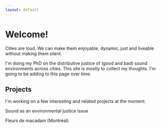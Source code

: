 ```yaml
---
layout: default
---
```


# Welcome!
Cities are loud. We can make them enjoyable, dynamic, just and liveable without making them silent. 

I'm doing my PhD on the distributive justice of (good and bad) sound environments across cities. This site is mostly to collect my thoughts. I'm going to be adding to this page over time.

## Projects
I'm working on a few interesting and related projects at the moment.

Sound as an environmental justice issue

Fleurs de macadam (Montréal)